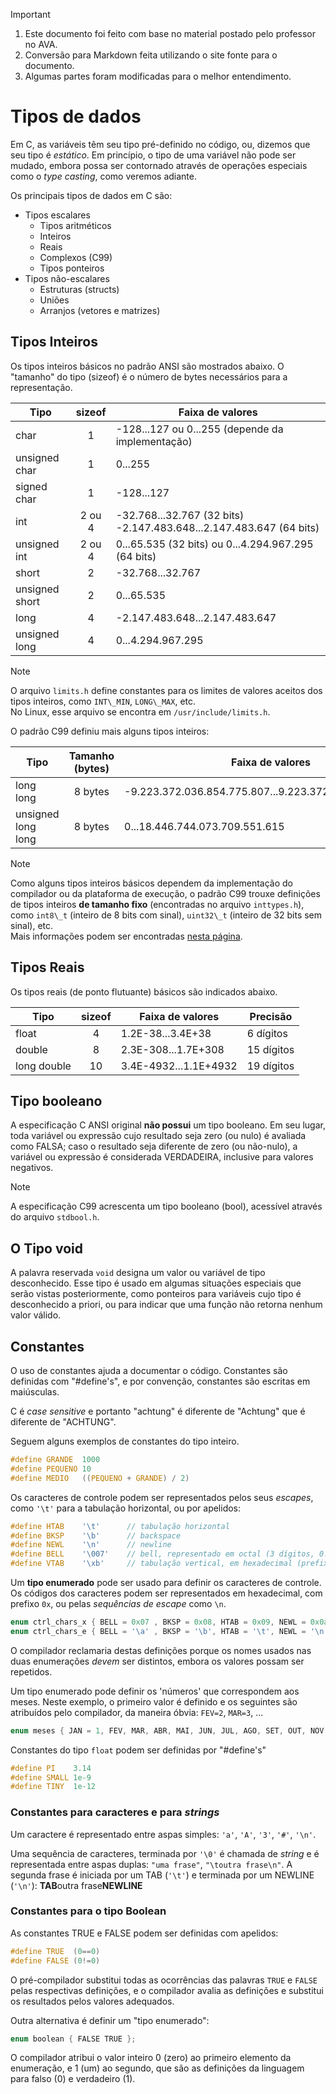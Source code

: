 > [!IMPORTANT]
>
> 1. Este documento foi feito com base no material postado pelo professor no AVA.<br>
> 2. Conversão para Markdown feita utilizando o site fonte para o documento.
> 3. Algumas partes foram modificadas para o melhor entendimento.

# Tipos de dados

Em C, as variáveis têm seu tipo pré-definido no código, ou, dizemos que seu tipo é _estático_. Em princípio, o tipo de uma variável não pode ser mudado, embora possa ser contornado através de operações especiais como o _type casting_, como veremos adiante.

Os principais tipos de dados em C são:

* Tipos escalares
  * Tipos aritméticos
  * Inteiros
  * Reais
  * Complexos (C99)
  * Tipos ponteiros
* Tipos não-escalares
  * Estruturas (structs)
  * Uniões
  * Arranjos (vetores e matrizes)

## Tipos Inteiros

Os tipos inteiros básicos no padrão ANSI são mostrados abaixo. O "tamanho" do tipo (sizeof) é o número de bytes necessários para a representação.

| Tipo | sizeof | Faixa de valores |
| --- | :---: | --- |
| char | 1   | \-128...127 ou 0...255 (depende da implementação) |
| unsigned char | 1   | 0...255 |
| signed char | 1   | \-128...127 |
| int | 2 ou 4 | \-32.768...32.767 (32 bits) -2.147.483.648...2.147.483.647 (64 bits) |
| unsigned int | 2 ou 4 | 0...65.535 (32 bits) ou 0...4.294.967.295 (64 bits) |
| short | 2   | \-32.768...32.767 |
| unsigned short | 2   | 0...65.535 |
| long | 4   | \-2.147.483.648...2.147.483.647 |
| unsigned long | 4   | 0...4.294.967.295 |

> [!NOTE]
> O arquivo `limits.h` define constantes para os limites de valores aceitos dos tipos inteiros, como `INT\_MIN`, `LONG\_MAX`, etc.<br>
> No Linux, esse arquivo se encontra em `/usr/include/limits.h`.

O padrão C99 definiu mais alguns tipos inteiros:

| Tipo | Tamanho (bytes) | Faixa de valores |
| --- | :---: | --- |
| long long | 8 bytes | \-9.223.372.036.854.775.807...9.223.372.036.854.775.807 |
| unsigned long long | 8 bytes | 0...18.446.744.073.709.551.615 |

> [!NOTE]
> Como alguns tipos inteiros básicos dependem da implementação do compilador ou da plataforma de execução, o padrão C99 trouxe definições de tipos inteiros **de tamanho fixo** (encontradas no arquivo `inttypes.h`), como `int8\_t` (inteiro de 8 bits com sinal), `uint32\_t` (inteiro de 32 bits sem sinal), etc.<br>
> Mais informações podem ser encontradas [nesta página](https://en.wikipedia.org/wiki/C_data_types).

## Tipos Reais

Os tipos reais (de ponto flutuante) básicos são indicados abaixo.

| Tipo | sizeof | Faixa de valores | Precisão |
| --- | :---: | --- | --- |
| float | 4   | 1.2E-38...3.4E+38 | 6 dígitos |
| double | 8   | 2.3E-308...1.7E+308 | 15 dígitos |
| long double | 10  | 3.4E-4932...1.1E+4932 | 19 dígitos |

## Tipo booleano

A especificação C ANSI original **não possui** um tipo booleano. Em seu lugar, toda variável ou expressão cujo resultado seja zero (ou nulo) é avaliada como FALSA; caso o resultado seja diferente de zero (ou não-nulo), a variável ou expressão é considerada VERDADEIRA, inclusive para valores negativos.

> [!NOTE]
> A especificação C99 acrescenta um tipo booleano (bool), acessível através do arquivo `stdbool.h`.

## O Tipo void

A palavra reservada `void` designa um valor ou variável de tipo desconhecido. Esse tipo é usado em algumas situações especiais que serão vistas posteriormente, como ponteiros para variáveis cujo tipo é desconhecido a priori, ou para indicar que uma função não retorna nenhum valor válido.

## Constantes

O uso de constantes ajuda a documentar o código. Constantes são definidas com "#define's", e por convenção, constantes são escritas em maiúsculas.

C é _case sensitive_ e portanto "achtung" é diferente de "Achtung" que é diferente de "ACHTUNG".

Seguem alguns exemplos de constantes do tipo inteiro.

```C
#define GRANDE  1000
#define PEQUENO 10
#define MEDIO   ((PEQUENO + GRANDE) / 2)
```

Os caracteres de controle podem ser representados pelos seus _escapes_, como `'\t'` para a tabulação horizontal, ou por apelidos:

```C
#define HTAB    '\t'      // tabulação horizontal
#define BKSP    '\b'      // backspace
#define NEWL    '\n'      // newline
#define BELL    '\007'    // bell, representado em octal (3 dígitos, 0..7)
#define VTAB    '\xb'     // tabulação vertical, em hexadecimal (prefixo x)
```

Um **tipo enumerado** pode ser usado para definir os caracteres de controle. Os códigos dos caracteres podem ser representados em hexadecimal, com prefixo `0x`, ou pelas _sequências de escape_ como `\n`.

```C
enum ctrl_chars_x { BELL = 0x07 , BKSP = 0x08, HTAB = 0x09, NEWL = 0x0a }
enum ctrl_chars_e { BELL = '\a' , BKSP = '\b', HTAB = '\t', NEWL = '\n' }
```

O compilador reclamaria destas definições porque os nomes usados nas duas enumerações _devem_ ser distintos, embora os valores possam ser repetidos.

Um tipo enumerado pode definir os 'números' que correspondem aos meses. Neste exemplo, o primeiro valor é definido e os seguintes são atribuídos pelo compilador, da maneira óbvia: `FEV=2`, `MAR=3`, ...

```C
enum meses { JAN = 1, FEV, MAR, ABR, MAI, JUN, JUL, AGO, SET, OUT, NOV, DEZ };
```

Constantes do tipo `float` podem ser definidas por "#define's"

```C
#define PI    3.14
#define SMALL 1e-9
#define TINY  1e-12 
```

### Constantes para caracteres e para _strings_

Um caractere é representado entre aspas simples: `'a'`, `'A'`, `'3'`, `'#'`, `'\n'`.

Uma sequência de caracteres, terminada por `'\0'` é chamada de _string_ e é representada entre aspas duplas: `"uma frase"`, `"\toutra frase\n"`. A segunda frase é iniciada por um TAB (`'\t'`) e terminada por um NEWLINE (`'\n'`): **TAB**outra frase**NEWLINE**

### Constantes para o tipo Boolean

As constantes TRUE e FALSE podem ser definidas com apelidos:

```C
#define TRUE  (0==0)
#define FALSE (0!=0)
```

O pré-compilador substitui todas as ocorrências das palavras `TRUE` e `FALSE` pelas respectivas definições, e o compilador avalia as definições e substitui os resultados pelos valores adequados.

Outra alternativa é definir um "tipo enumerado":

```C
enum boolean { FALSE TRUE };
```

O compilador atribui o valor inteiro 0 (zero) ao primeiro elemento da enumeração, e 1 (um) ao segundo, que são as definições da linguagem para falso (0) e verdadeiro (1).
